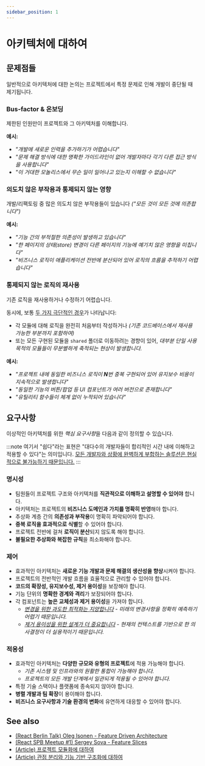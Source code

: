 ```yaml
---
sidebar_position: 1
---
```


# 아키텍처에 대하여

## 문제점들

일반적으로 아키텍처에 대한 논의는 프로젝트에서 특정 문제로 인해 개발이 중단될 때 제기됩니다.

### Bus-factor & 온보딩

제한된 인원만이 프로젝트와 그 아키텍처를 이해합니다.

**예시:**

- *"개발에 새로운 인력을 추가하기가 어렵습니다"*
- *"문제 해결 방식에 대한 명확한 가이드라인이 없어 개발자마다 각기 다른 접근 방식을 사용합니다"*
- *"이 거대한 모놀리스에서 무슨 일이 일어나고 있는지 이해할 수 없습니다"*

### 의도치 않은 부작용과 통제되지 않는 영향

개발/리팩토링 중 많은 의도치 않은 부작용들이 있습니다 *("모든 것이 모든 것에 의존합니다")*

**예시:**

- *"기능 간의 부적절한 의존성이 발생하고 있습니다"*
- *"한 페이지의 상태(store) 변경이 다른 페이지의 기능에 예기치 않은 영향을 미칩니다"*
- *"비즈니스 로직이 애플리케이션 전반에 분산되어 있어 로직의 흐름을 추적하기 어렵습니다"*

### 통제되지 않는 로직의 재사용

기존 로직을 재사용하거나 수정하기 어렵습니다.

동시에, 보통 [두 가지 극단적인 경우](https://github.com/feature-sliced/documentation/discussions/14)가 나타납니다:

- 각 모듈에 대해 로직을 완전히 처음부터 작성하거나 *(기존 코드베이스에서 재사용 가능한 부분까지 포함하여)*
- 또는 모든 구현된 모듈을 `shared` 폴더로 이동하려는 경향이 있어, *대부분 단일 사용 목적의 모듈들이 무분별하게 축적되는 현상이 발생합니다.*

**예시:**

- *"프로젝트 내에 동일한 비즈니스 로직이 **N**번 중복 구현되어 있어 유지보수 비용이 지속적으로 발생합니다"*
- *"동일한 기능의 버튼/팝업 등 UI 컴포넌트가 여러 버전으로 존재합니다"*
- *"유틸리티 함수들이 체계 없이 누적되어 있습니다"*

## 요구사항

이상적인 아키텍처를 위한 *핵심 요구사항*을 다음과 같이 정의할 수 있습니다.

:::note
여기서 "쉽다"라는 표현은 "대다수의 개발자들이 합리적인 시간 내에 이해하고 적용할 수 있다"는 의미입니다. [모든 개발자와 상황에 완벽하게 부합하는 솔루션은 현실적으로 불가능하기 때문입니다.](/docs/about/mission#limitations)
:::

### 명시성

- 팀원들이 프로젝트 구조와 아키텍처를 **직관적으로 이해하고 설명할 수 있어야** 합니다.
- 아키텍처는 프로젝트의 **비즈니스 도메인과 가치를 명확히 반영**해야 합니다.
- 추상화 계층 간의 **의존성과 부작용**이 명확히 파악되어야 합니다.
- **중복 로직을 효과적으로 식별**할 수 있어야 합니다.
- 프로젝트 전반에 걸쳐 **로직이 분산**되지 않도록 해야 합니다.
- **불필요한 추상화와 복잡한 규칙**을 최소화해야 합니다.

### 제어

- 효과적인 아키텍처는 **새로운 기능 개발과 문제 해결의 생산성을 향상**시켜야 합니다.
- 프로젝트의 전반적인 개발 흐름을 효율적으로 관리할 수 있어야 합니다.
- **코드의 확장성, 유지보수성, 제거 용이성**을 보장해야 합니다.
- 기능 단위의 **명확한 경계와 격리**가 보장되어야 합니다.
- 각 컴포넌트는 **높은 교체성과 제거 용이성**을 가져야 합니다.
  - *[변경을 위한 과도한 최적화는 지양합니다][ext-kof-not-modification] - 미래의 변경사항을 정확히 예측하기 어렵기 때문입니다.*
  - *[제거 용이성을 위한 설계가 더 중요합니다][ext-kof-but-removing] - 현재의 컨텍스트를 기반으로 한 의사결정이 더 실용적이기 때문입니다.*

### 적응성

- 효과적인 아키텍처는 **다양한 규모와 유형의 프로젝트**에 적용 가능해야 합니다.
  - *기존 시스템 및 인프라와의 원활한 통합이 가능해야 합니다.*
  - *프로젝트의 모든 개발 단계에서 일관되게 적용될 수 있어야 합니다.*
- 특정 기술 스택이나 플랫폼에 종속되지 않아야 합니다.
- **병렬 개발과 팀 확장**이 용이해야 합니다.
- **비즈니스 요구사항과 기술 환경의 변화**에 유연하게 대응할 수 있어야 합니다.

## See also

- [(React Berlin Talk) Oleg Isonen - Feature Driven Architecture][ext-kof]
- [(React SPB Meetup #1) Sergey Sova - Feature Slices][ext-slices-spb]
- [(Article) 프로젝트 모듈화에 대하여][ext-medium]
- [(Article) 관점 분리와 기능 기반 구조화에 대하여][ext-ryanlanciaux]

[ext-kof-not-modification]: https://youtu.be/BWAeYuWFHhs?t=1631
[ext-kof-but-removing]: https://youtu.be/BWAeYuWFHhs?t=1666

[ext-slices-spb]: https://t.me/feature_slices
[ext-kof]: https://youtu.be/BWAeYuWFHhs
[ext-medium]: https://alexmngn.medium.com/why-react-developers-should-modularize-their-applications-d26d381854c1
[ext-ryanlanciaux]: https://ryanlanciaux.com/blog/2017/08/20/a-feature-based-approach-to-react-development/
